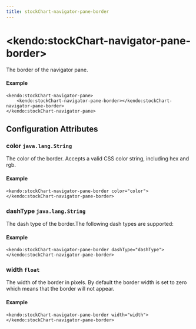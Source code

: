 ```yaml
---
title: stockChart-navigator-pane-border
---
```


# \<kendo:stockChart-navigator-pane-border\>

The border of the navigator pane.

#### Example
    <kendo:stockChart-navigator-pane>
        <kendo:stockChart-navigator-pane-border></kendo:stockChart-navigator-pane-border>
    </kendo:stockChart-navigator-pane>

## Configuration Attributes

### color `java.lang.String`

The color of the border. Accepts a valid CSS color string, including hex and rgb.

#### Example
    <kendo:stockChart-navigator-pane-border color="color">
    </kendo:stockChart-navigator-pane-border>

### dashType `java.lang.String`

The dash type of the border.The following dash types are supported:

#### Example
    <kendo:stockChart-navigator-pane-border dashType="dashType">
    </kendo:stockChart-navigator-pane-border>

### width `float`

The width of the border in pixels. By default the border width is set to zero which means that the border will not appear.

#### Example
    <kendo:stockChart-navigator-pane-border width="width">
    </kendo:stockChart-navigator-pane-border>

